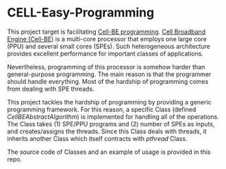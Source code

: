 # CELL-Easy-Programming

This project target is facilitating [Cell-BE programming](http://moss.csc.ncsu.edu/~mueller/cluster/ps3/CBE_Tutorial_v2.0_15December2006.pdf). [Cell Broadband Engine (Cell-BE)](https://en.wikipedia.org/wiki/Cell_(microprocessor)) is a multi-core processor that employs one large core (PPU) and several small cores (SPEs). Such heterogeneous architecture provides excellent performance for important classes of applications. 

Nevertheless, programming of this processor is somehow harder than general-purpose programming. The main reason is that the programmer should handle everything. Most of the hardship of programming comes from dealing with SPE threads. 

This project tackles the hardship of programming by providing a generic programming framework. For this reason, a specific Class (defined ‫‪*CellBEAbstractAlgorithm‬‬*) is implemented for handling all of the operations. The Class takes (1) SPE/PPU programs and (2) number of SPEs as inputs, and creates/assigns the threads. Since this Class deals with threads, it inherits another Class which itself contracts with *pthread* Class.

The source code of Classes and an example of usage is provided in this repo. 
